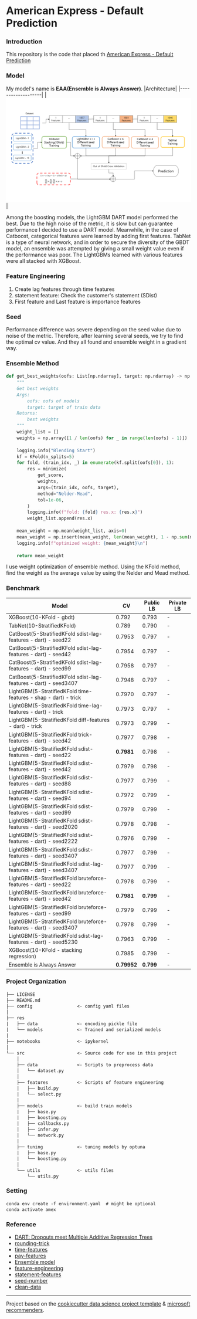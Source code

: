 # American Express - Default Prediction
### Introduction
This repository is the code that placed th [American Express - Default Prediction](https://www.kaggle.com/competitions/amex-default-prediction/overview)

### Model
My model's name is **EAA(Ensemble is Always Answer)**.
|Architecture|
|-------------------|
|<img src="res/image/architecture.png">|

Among the boosting models, the LightGBM DART model performed the best. Due to the high noise of the metric, it is slow but can guarantee performance
I decided to use a DART model. Meanwhile, in the case of Catboost, categorical features were learned by adding first features.
TabNet is a type of neural network, and in order to secure the diversity of the GBDT model, an ensemble was attempted by giving a small weight value even if the performance was poor.
The LightGBMs learned with various features were all stacked with XGBoost.

### Feature Engineering
1. Create lag features through time features
2. statement feature: Check the customer's statement (SDist)
3. First feature and Last feature is importance features

### Seed
Performance difference was severe depending on the seed value due to noise of the metric.
Therefore, after learning several seeds, we try to find the optimal cv value.
And they all found and ensemble weight in a gradient way.

### Ensemble Method
```python
def get_best_weights(oofs: List[np.ndarray], target: np.ndarray) -> np.ndarray:
    """
    Get best weights
    Args:
        oofs: oofs of models
        target: target of train data
    Returns:
        best weights
    """
    weight_list = []
    weights = np.array([1 / len(oofs) for _ in range(len(oofs) - 1)])

    logging.info("Blending Start")
    kf = KFold(n_splits=5)
    for fold, (train_idx, _) in enumerate(kf.split(oofs[0]), 1):
        res = minimize(
            get_score,
            weights,
            args=(train_idx, oofs, target),
            method="Nelder-Mead",
            tol=1e-06,
        )
        logging.info(f"fold: {fold} res.x: {res.x}")
        weight_list.append(res.x)

    mean_weight = np.mean(weight_list, axis=0)
    mean_weight = np.insert(mean_weight, len(mean_weight), 1 - np.sum(mean_weight))
    logging.info(f"optimized weight: {mean_weight}\n")

    return mean_weight
```
I use weight optimization of ensemble method. Using the KFold method, find the weight as the average value by using the Nelder and Mead method.

### Benchmark
|Model|CV|Public LB|Private LB|
|-----|--|------|---------|
|XGBoost(10-KFold - gbdt)|0.792|0.793|-|
|TabNet(10-StratifiedKFold)|0.789|0.790|-|
|CatBoost(5-StratifiedKFold sdist-lag-features - dart) - seed22|0.7953|0.797|-|
|CatBoost(5-StratifiedKFold sdist-lag-features - dart) - seed42|0.7954|0.797|-|
|CatBoost(5-StratifiedKFold sdist-lag-features - dart) - seed99|0.7958|0.797|-|
|CatBoost(5-StratifiedKFold sdist-lag-features - dart) - seed3407|0.7948|0.797|-|
|LightGBM(5-StratifiedKFold time-features - shap - dart) - trick|0.7970|0.797|-|
|LightGBM(5-StratifiedKFold time-lag-features - dart) - trick|0.7973|0.797|-|
|LightGBM(5-StratifiedKFold diff-features - dart) - trick|0.7973|0.799|-|
|LightGBM(5-StratifiedKFold trick-features - dart) - seed42|0.7977|0.798|-|
|LightGBM(5-StratifiedKFold sdist-features - dart) - seed22|**0.7981**|0.798|-|
|LightGBM(5-StratifiedKFold sdist-features - dart) - seed42|0.7979|0.798|-|
|LightGBM(5-StratifiedKFold sdist-features - dart) - seed88|0.7977|0.799|-|
|LightGBM(5-StratifiedKFold sdist-features - dart) - seed94|0.7972|0.799|-|
|LightGBM(5-StratifiedKFold sdist-features - dart) - seed99|0.7979|0.799|-|
|LightGBM(5-StratifiedKFold sdist-features - dart) - seed2020|0.7978|0.798|-|
|LightGBM(5-StratifiedKFold sdist-features - dart) - seed2222|0.7976|0.799|-|
|LightGBM(5-StratifiedKFold sdist-features - dart) - seed3407|0.7977|0.799|-|
|LightGBM(5-StratifiedKFold sdist-lag-features - dart) - seed3407|0.7977|0.799|-|
|LightGBM(5-StratifiedKFold bruteforce-features - dart) - seed22|0.7978|0.799|-|
|LightGBM(5-StratifiedKFold bruteforce-features - dart) - seed42|**0.7981**|**0.799**|-|
|LightGBM(5-StratifiedKFold bruteforce-features - dart) - seed99|0.7979|0.799|-|
|LightGBM(5-StratifiedKFold bruteforce-features - dart) - seed3407|0.7978|0.799|-|
|LightGBM(5-StratifiedKFold sdist-lag-features - dart) - seed5230|0.7963|0.799|-|
|XGBoost(10-KFold - stacking regression)|0.7985|0.799|-|
|Ensemble is Always Answer|**0.79952**|**0.799**|-|

### Project Organization
```
├── LICENSE
├── README.md
├── config                 <- config yaml files
│
├── res
|   ├── data               <- encoding pickle file
|   └── models             <- Trained and serialized models
|
├── notebooks              <- ipykernel
│
└── src                    <- Source code for use in this project
    │
    ├── data               <- Scripts to preprocess data
    │   └── dataset.py
    │
    ├── features           <- Scripts of feature engineering
    |   ├── build.py
    |   └── select.py
    |
    ├── models             <- build train models
    |   ├── base.py
    |   ├── boosting.py
    |   ├── callbacks.py   
    |   ├── infer.py
    |   └── network.py
    |
    ├── tuning             <- tuning models by optuna
    |   ├── base.py
    |   └── boosting.py
    │
    └── utils              <- utils files
        └── utils.py
```

### Setting
```
conda env create -f environment.yaml  # might be optional
conda activate amex
```

### Reference
+ [DART: Dropouts meet Multiple Additive Regression Trees](https://arxiv.org/abs/1505.01866)
+ [rounding-trick](https://www.kaggle.com/code/jiweiliu/amex-catboost-rounding-trick)
+ [time-features](https://www.kaggle.com/code/cdeotte/time-series-eda)
+ [pay-features](https://www.kaggle.com/code/jiweiliu/rapids-cudf-feature-engineering-xgb)
+ [Ensemble model](https://www.sciencedirect.com/science/article/pii/S0957417421003407)
+ [feature-engineering](https://www.kaggle.com/code/susnato/amex-data-preprocesing-feature-engineering)
+ [statement-features](https://www.kaggle.com/code/romaupgini/statement-dates-to-use-or-not-to-use)
+ [seed-number](https://paperswithcode.com/paper/torch-manual-seed-3407-is-all-you-need-on-the)
+ [clean-data](https://www.kaggle.com/competitions/amex-default-prediction/discussion/328514)
--------
Project based on the [cookiecutter data science project template](https://drivendata.github.io/cookiecutter-data-science/) & [microsoft recommenders](https://github.com/microsoft/recommenders/tree/main/recommenders).
